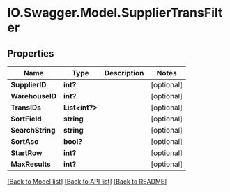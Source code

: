 # IO.Swagger.Model.SupplierTransFilter
## Properties

Name | Type | Description | Notes
------------ | ------------- | ------------- | -------------
**SupplierID** | **int?** |  | [optional] 
**WarehouseID** | **int?** |  | [optional] 
**TransIDs** | **List&lt;int?&gt;** |  | [optional] 
**SortField** | **string** |  | [optional] 
**SearchString** | **string** |  | [optional] 
**SortAsc** | **bool?** |  | [optional] 
**StartRow** | **int?** |  | [optional] 
**MaxResults** | **int?** |  | [optional] 

[[Back to Model list]](../README.md#documentation-for-models) [[Back to API list]](../README.md#documentation-for-api-endpoints) [[Back to README]](../README.md)

